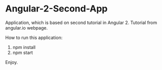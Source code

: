 # Angular-2-Second-App
Application, which is based on second tutorial in Angular 2. Tutorial from angular.io webpage.

How to run this application:
1. npm install
2. npm start

Enjoy.

